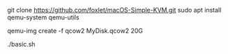 git clone https://github.com/foxlet/macOS-Simple-KVM.git
sudo apt install qemu-system qemu-utils

qemu-img create -f qcow2 MyDisk.qcow2 20G

./basic.sh
